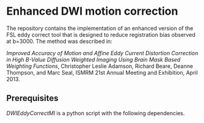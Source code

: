 # Enhanced DWI motion correction

The repository contains the implementation of an enhanced version
of the FSL eddy correct tool that is designed to reduce registration
bias observed at b=3000. The method was described in:

_Improved Accuracy of Motion and Affine Eddy Current Distortion Correction in High B-Value Diffusion Weighted Imaging Using Brain Mask Based Weighting Functions_, Christopher Leslie Adamson, Richard Beare, Deanne Thompson, and Marc Seal, ISMRM 21st Annual Meeting and Exhibition, April 2013.

## Prerequisites

_DWIEddyCorrectMI_ is a python script with the following dependencies. 

